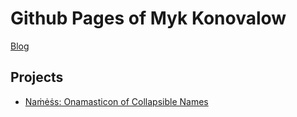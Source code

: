 # Github Pages of Myk Konovalow

[Blog](http://mykkonovalow.notion.site/)

## Projects
- [Naṁėṡs: Onamasticon of Collapsible Names](https://mykkonovalow.github.io/namess/main.html)
